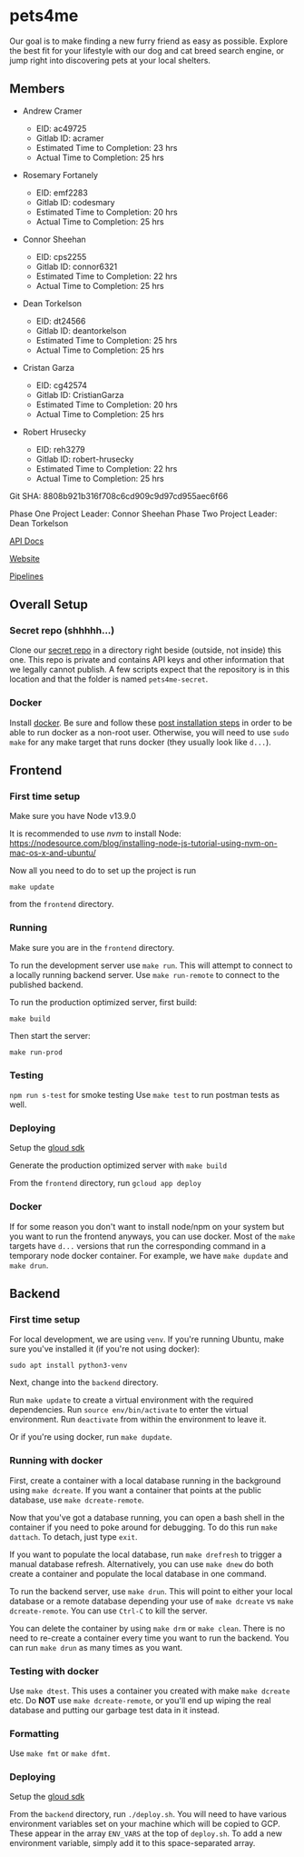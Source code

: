 # pets4me
Our goal is to make finding a new furry friend as easy as possible. Explore the best fit for your lifestyle with our dog and cat breed search engine, or jump right into discovering pets at your local shelters.

## Members
* Andrew Cramer
    * EID: ac49725
    * Gitlab ID: acramer
    * Estimated Time to Completion: 23 hrs
    * Actual Time to Completion: 25 hrs


* Rosemary Fortanely 
    * EID: emf2283
    * Gitlab ID: codesmary
    * Estimated Time to Completion: 20 hrs
    * Actual Time to Completion: 25 hrs


* Connor Sheehan 
    * EID: cps2255
    * Gitlab ID: connor6321
    * Estimated Time to Completion: 22 hrs
    * Actual Time to Completion: 25 hrs


* Dean Torkelson
    * EID: dt24566
    * Gitlab ID: deantorkelson
    * Estimated Time to Completion: 25 hrs
    * Actual Time to Completion: 25 hrs


* Cristan Garza
    * EID: cg42574
    * Gitlab ID: CristianGarza
    * Estimated Time to Completion: 20 hrs
    * Actual Time to Completion: 25 hrs


* Robert Hrusecky
    * EID: reh3279
    * Gitlab ID: robert-hrusecky
    * Estimated Time to Completion: 22 hrs
    * Actual Time to Completion: 25 hrs

Git SHA: 8808b921b316f708c6cd909c9d97cd955aec6f66

Phase One Project Leader: Connor Sheehan
Phase Two Project Leader: Dean Torkelson

[API Docs](https://documenter.getpostman.com/view/10430017/SzYYzJDX?version=latest)

[Website](https://www.pets4.me)

[Pipelines](https://gitlab.com/acramer/pets4me/pipelines)

## Overall Setup

### Secret repo (shhhhh...)

Clone our [secret repo](https://gitlab.com/robert-hrusecky/pets4me-secret/) in
a directory right beside (outside, not inside) this one. This repo is private
and contains API keys and other information that we legally cannot publish. A
few scripts expect that the repository is in this location and that the folder
is named `pets4me-secret`.

### Docker

Install [docker](https://docs.docker.com/engine/install/ubuntu/). 
Be sure and follow these
[post installation steps](https://docs.docker.com/engine/install/linux-postinstall/#manage-docker-as-a-non-root-user)
in order to be able to run docker as a non-root user. Otherwise, you will need
to use `sudo make` for any make target that runs docker (they usually look like
`d...`).

## Frontend

### First time setup

Make sure you have Node v13.9.0

It is recommended to use *nvm* to install Node:
https://nodesource.com/blog/installing-node-js-tutorial-using-nvm-on-mac-os-x-and-ubuntu/

Now all you need to do to set up the project is run

`make update`

from the `frontend` directory.

### Running

Make sure you are in the `frontend` directory.

To run the development server use `make run`. This will attempt to connect to a
locally running backend server. Use `make run-remote` to connect to the
published backend.

To run the production optimized server, first build:

`make build`

Then start the server:

`make run-prod`

### Testing

`npm run s-test` for smoke testing
Use `make test` to run postman tests as well.

### Deploying

Setup the [gloud sdk](https://cloud.google.com/sdk/docs)

Generate the production optimized server with `make build`

From the `frontend` directory, run `gcloud app deploy` 

### Docker

If for some reason you don't want to install node/npm on your system but you
want to run the frontend anyways, you can use docker. Most of the `make`
targets have `d...` versions that run the corresponding command in a temporary
node docker container.  For example, we have `make dupdate` and `make drun`.

## Backend

### First time setup

For local development, we are using `venv`. If you're running Ubuntu, make sure
you've installed it (if you're not using docker):

`sudo apt install python3-venv`

Next, change into the `backend` directory.

Run `make update` to create a virtual environment with the required dependencies.
Run `source env/bin/activate` to enter the virtual environment.
Run `deactivate` from within the environment to leave it.

Or if you're using docker, run `make dupdate`.

### Running with docker

First, create a container with a local database running in the background using
`make dcreate`. If you want a container that points at the public database, use
`make dcreate-remote`.

Now that you've got a database running, you can open a bash shell in the
container if you need to poke around for debugging. To do this run `make
dattach`. To detach, just type `exit`.

If you want to populate the local database, run `make drefresh` to trigger a
manual database refresh. Alternatively, you can use `make dnew` do both create
a container and populate the local database in one command.

To run the backend server, use `make drun`. This will point to either your
local database or a remote database depending your use of `make dcreate` vs
`make dcreate-remote`. You can use `Ctrl-C` to kill the server.

You can delete the container by using `make drm` or `make clean`. There is no
need to re-create a container every time you want to run the backend. You can
run `make drun` as many times as you want.

### Testing with docker

Use `make dtest`. This uses a container you created with make `make dcreate`
etc. Do __NOT__ use `make dcreate-remote`, or you'll end up wiping the real
database and putting our garbage test data in it instead.

### Formatting

Use `make fmt` or `make dfmt`.

### Deploying

Setup the [gloud sdk](https://cloud.google.com/sdk/docs)

From the `backend` directory, run `./deploy.sh`. You will need to have various
environment variables set on your machine which will be copied to GCP. These
appear in the array `ENV_VARS` at the top of `deploy.sh`. To add a new
environment variable, simply add it to this space-separated array.
